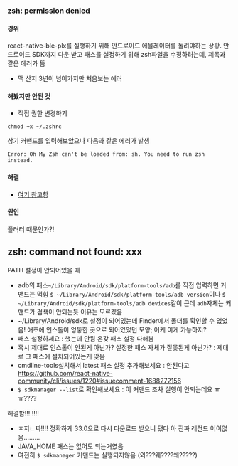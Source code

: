 ### zsh: permission denied
#### 경위 
react-native-ble-plx를 실행하기 위해 안드로이드 에뮬레이터를 돌려야하는 상황. 안드로이드 SDK까지 다운 받고 패스를 설정하기 위해 zsh파일을 수정하려는데, 제목과 같은 에러가 뜸

- 맥 산지 3년이 넘어가지만 처음보는 에러

#### 해봤지만 안된 것
- 직접 권한 변경하기

```
chmod +x ~/.zshrc
```

상기 커맨드를 입력해보았으나 다음과 같은 에러가 발생

```
Error: Oh My Zsh can't be loaded from: sh. You need to run zsh instead.
```

#### 해결
- [여기 참고](https://stackoverflow.com/questions/64291625/zsh-permission-denied-users-macbookpro-zshrc)함

#### 원인
플러터 때문인가?!

## zsh: command not found: xxx

PATH 설정이 안되어있을 때
- adb의 패스`~/Library/Android/sdk/platform-tools/adb`를 직접 입력하면 커맨드는 먹힘
`$ ~/Library/Android/sdk/platform-tools/adb version`이나
`$ ~/Library/Android/sdk/platform-tools/adb devices`같이
근데 `adb`자체는 커맨드가 검색이 안되는듯 이유는 모르겠음
- ~/Library/Android/sdk로 설정이 되어있는데 Finder에서 폴더를 확인할 수 없었음! 애초에 인스톨이 엉뚱한 곳으로 되어있었던 모양; 어케 이게 가능하지?
- 패스 설정하세요 : 했는데 안됨 온갖 패스 설정 다해봄
- 혹시 제대로 인스톨이 안된게 아닌가? 설정한 패스 자체가 잘못된게 아닌가? : 제대로 그 패스에 설치되어있는게 맞음
- cmdline-tools설치해서 latest 패스 설정 추가해보세요 : 안된다고 https://github.com/react-native-community/cli/issues/1220#issuecomment-1688272156
- `$ sdkmanager --list`로 확인해보세요 : 이 커맨드 조차 실행이 안되는데요 ㅠㅠ????

해결함!!!!!!!!
- ㅈ지ㄴ짜!!!! 정확하게 33.0으로  다시 다운로드 받으니 됐다 아 진짜 레전드 어이없음.........
- JAVA_HOME 패스는 없어도 되는거였음
- 여전히 `$ sdkmanager` 커맨드는 실행되지않음 (외???웨????왜?????)